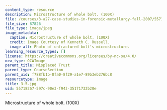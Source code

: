 ```yaml
---
content_type: resource
description: Microstructure of whole bolt. (100X)
file: /courses/3-a27-case-studies-in-forensic-metallurgy-fall-2007/55718267597c90e3f94335171732b20e_3-5.jpg
file_size: 87826
file_type: image/jpeg
image_metadata:
  caption: Microstructure of whole bolt. (100X)
  credit: Image Courtesy of Kenneth C. Russell.
  image-alt: Photo of unfractured bolt's microstructure.
learning_resource_types: []
license: https://creativecommons.org/licenses/by-nc-sa/4.0/
ocw_type: OCWImage
parent_title: Misplaced Trust
parent_type: CourseSection
parent_uid: f788fb1b-8fa0-8f29-a1e7-89b3eb276bc8
resourcetype: Image
title: 3-5.jpg
uid: 55718267-597c-90e3-f943-35171732b20e
---
```

Microstructure of whole bolt. (100X)